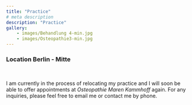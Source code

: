 ```yaml
---
title: "Practice"
# meta description
description: "Practice"
gallery: 
    - images/Behandlung 4-min.jpg
    - images/Osteopathie3-min.jpg
---
```


### Location Berlin - Mitte
<br>

I am currently in the process of relocating my practice and I will soon be able to offer appointments at *Osteopathie Maren Kammhoff* again. For any inquiries, please feel free to email me or contact me by phone.
